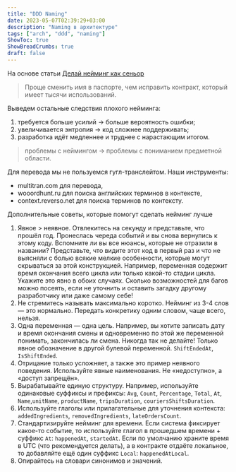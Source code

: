 ```yaml
---
title: "DDD Naming"
date: 2023-05-07T02:39:29+03:00
description: "Naming в архитектуре"
tags: ["arch", "ddd", "naming"]
ShowToc: true
ShowBreadCrumbs: true
draft: false
---
```


На основе статьи [Делай нейминг как сеньор](https://habr.com/ru/companies/dododev/articles/714512/)

> Проще сменить имя в паспорте, чем исправить контракт, который имеет тысячи использований.

Выведем остальные следствия плохого нейминга:

1. требуется больше усилий → больше вероятность ошибки;
2. увеличивается энтропия → код сложнее поддерживать;
3. разработка идёт медленнее и труднее с нарастающим итогом.

> проблемы с неймингом → проблемы с пониманием предметной области.

Для перевода мы не пользуемся гугл-транслейтом. Наши инструменты:

- multitran.com для перевода,
- wooordhunt.ru для поиска английских терминов в контексте,
- context.reverso.net для поиска терминов по контексту.

Дополнительные советы, которые помогут сделать нейминг лучше

1. Явное > неявное. Отвлекитесь на секунду и представьте, что прошёл год. Пронеслась череда событий и вы снова вернулись к этому коду. Вспомните ли вы все нюансы, которые не отразили в названии? Представьте, что видите этот код в первый раз и что не выясняли с болью всякие мелкие особенности, которые могут скрываться за этой конструкцией. Например, переменная содержит время окончания всего цикла или только какой-то стадии цикла. Укажите это явно в обоих случаях. Сколько возможностей для багов можно посеять, если не уточнить и оставить загадку другому разработчику или даже самому себе!
2. Не стремитесь называть максимально коротко. Нейминг из 3-4 слов — это нормально. Передать конкретику одним словом, чаще всего, нельзя.
3. Одна переменная — одна цель. Например, вы хотите записать дату и время окончания смены и одновременно по этой же переменной понимать, закончилась ли смена. Никогда так не делайте! Только явное обозначение в другой булевой переменной. `ShiftEndedAt`, `IsShiftEnded`.
4. Отрицание только усложняет, а также это пример неявного поведения. Используйте явные наименования. Не «недоступно», а «доступ запрещён».
5. Вырабатывайте единую структуру. Например, используйте одинаковые суффиксы и префиксы: `Avg`, `Count`, `Percentage`, `Total`, `At`, `Name`,`unitName`, `productName`, `tripsDuration`, `couriersShiftsDuration`.
6. Используйте глаголы или прилагательные для уточнения контекста: `addedIngredients`, `removedIngredients`, `lateOrdersCount`.
7. Стандартизируйте нейминг для времени. Если система фиксирует какое-то событие, то используйте глагол в прошедшем времени + суффикс `At`: `happenedAt`, `startedAt`. Если по умолчанию храните время в UTC (что рекомендуется делать), а в контракте отдаёте локальное, то добавляйте ещё один суффикс `Local`: `happenedAtLocal`.
8. Опирайтесь на словари синонимов и значений.
